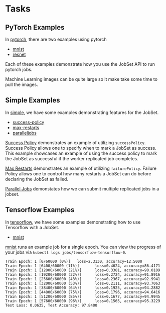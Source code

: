 # Tasks

## PyTorch Examples

In [pytorch](examples/pytorch), there are two examples using pytorch

- [mnist](examples/pytorch/mnist.yaml)
- [resnet](examples/pytorch/resnet.yaml)

Each of these examples demonstrate how you use the JobSet API to run pytorch jobs.  

Machine Learning images can be quite large so it make take some time to pull the images.

## Simple Examples

In [simple](examples/simple), we have some examples demonstrating features for the JobSet.

- [success-policy](examples/simple/driver-worker-success-policy.yaml)
- [max-restarts](examples/simple/max-restarts.yaml)
- [paralleljobs](examples/simple/paralleljobs.yaml)

[Success Policy](examples/simple/driver-worker-success-policy.yaml) demonstrates an example of utilizing `successPolicy`.
Success Policy allows one to specify when to mark a JobSet as success.  
This example showcases an example of using the success policy to mark the JobSet as successful if the worker replicated job completes.

[Max Restarts](examples/simple/max-restarts.yaml) demonstrates an example of utilizing `failurePolicy`.
Failure Policy allows one to control how many restarts a JobSet can do before declaring the JobSet as failed.

[Parallel Jobs](examples/simple/paralleljobs.yaml) demonstates how we can submit multiple replicated jobs in a jobset.

## Tensorflow Examples

In [tensorflow](examples/tensorflow), we have some examples demonstrating how to use Tensorflow with a JobSet.

- [mnist](examples/tensorflow/mnist.yaml)

[mnist](examples/tensorflow/mnist.yaml) runs an example job for a single epoch.
You can view the progress of your jobs via `kubectl logs jobs/tensorflow-tensorflow-0`.

```
Train Epoch: 1 [0/60000 (0%)]   loss=2.3130, accuracy=12.5000
Train Epoch: 1 [6400/60000 (11%)]       loss=0.4624, accuracy=86.4171
Train Epoch: 1 [12800/60000 (21%)]      loss=0.3381, accuracy=90.0109
Train Epoch: 1 [19200/60000 (32%)]      loss=0.2724, accuracy=91.8916
Train Epoch: 1 [25600/60000 (43%)]      loss=0.2367, accuracy=92.9941
Train Epoch: 1 [32000/60000 (53%)]      loss=0.2111, accuracy=93.7063
Train Epoch: 1 [38400/60000 (64%)]      loss=0.1925, accuracy=94.2882
Train Epoch: 1 [44800/60000 (75%)]      loss=0.1796, accuracy=94.6416
Train Epoch: 1 [51200/60000 (85%)]      loss=0.1677, accuracy=94.9945
Train Epoch: 1 [57600/60000 (96%)]      loss=0.1565, accuracy=95.3229
Test Loss: 0.0635, Test Accuracy: 97.8400
```
